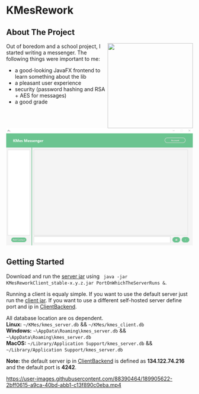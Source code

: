 # KMesRework 

<!-- ABOUT THE PROJECT -->  
## About The Project

<img align="right" src="https://user-images.githubusercontent.com/88390464/200165182-28c64553-d65e-4911-aae1-2fef31900f74.png" height="230" width="230">

Out of boredom and a school project, I started writing a messenger.
The following things were important to me:

* a good-looking JavaFX frontend to learn something about the lib 
* a pleasant user experience
* security (password hashing and RSA + AES for messages)
* a good grade

<br>

![Messenger Home Screen](/src/main/resources/images/homescreen.png?raw=true)

<!-- GETTING STARTED -->
## Getting Started

Download and run the [server jar](out/artifacts/KMesReworkClient/KMesReworkClient_stable-1.1.0.jar) using ``` java -jar KMesReworkClient_stable-x.y.z.jar PortOnWhichTheServerRuns &```.

Running a client is equaly simple. If you want to use the default server just run the [client jar](out/artifacts/KMesReworkClient/KMesReworkClient_stable-1.1.0.jar).
If you want to use a different self-hosted server define port and ip in [ClientBackend](src/main/java/client/ClientBackend.java).

All database location are os dependent. <br>
**Linux:** ```~/KMes/kmes_server.db``` && ```~/KMes/kmes_client.db``` <br>
**Windows:** ```~\AppData\Roaming\kmes_server.db``` && ```~\AppData\Roaming\kmes_server.db``` <br>
**MacOS:** ```~/Library/Application Support/kmes_server.db``` && ```~/Library/Application Support/kmes_server.db``` <br>

**Note:** the default server ip in [ClientBackend](src/main/java/client/ClientBackend.java) is defined as **134.122.74.216** and the default port is **4242**.

https://user-images.githubusercontent.com/88390464/189905622-2bff0615-a9ca-40bd-abb1-c13f890c0eba.mp4

